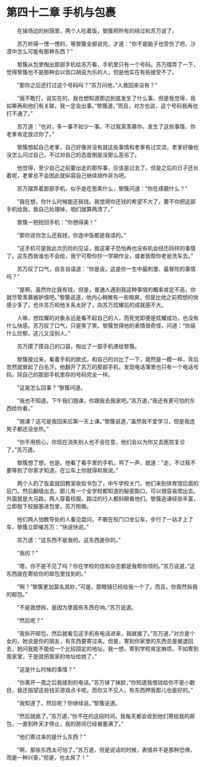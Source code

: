 # 第四十二章 手机与包裹


　　在操场边的树荫里，两个人吃着饭，黎簇把所有的经过和苏万说了。

　　苏万听得一愣一愣的，等黎簇全部说完，才道：”你不是脑子也受伤了吧，沙漠中怎么可能有那种东西？”

　　黎簇从包里掏出那部手机给苏万看，手机里只有一个号码。苏万摆弄了一下，觉得黎簇也不是那种会以信口胡说为乐的人，但是他实在有些接受不了。

　　”那你之后还打过这个号码吗？”苏万问他，”人救回来没有？”

　　”我不敢打，说实在的，我也想知道那边到底发生了什么事。但是我觉得，我如果再和他们有关联，我一定会出事。”黎簇道，”而且，对方也说，这个号码我再也打不通了。”

　　苏万道：”也对，多一事不如少一事。不过我真羡慕你，发生了这些事情，你老爹肯定放过你了。”

　　黎簇想起自己老爹，自己好像并没有就这些事情和老爹有过交流，老爹好像也没怎么问过自己，不过对自己的态度倒是没那么恶劣了。

　　他觉得，至少自己之前要出走的那件事，应该是过去了。但是之后的日子还长着呢，老爹总不会因此就纵容自己继续胡作非为吧。

　　苏万摆弄着那部手机，似乎是在思索什么，黎簇问道：”你在琢磨什么？”

　　”我在想，你什么时候能还我钱。我觉得你还钱的希望不大了，要不你把这部手机给我，我自己处理掉，咱们就算两清了。”

　　黎簇一把抢回手机：”你想得美！”

　　”那你说你怎么还我钱，你连中饭都是我请的。”

　　”这手机可是我此次历险的见证，我这辈子恐怕再也没有机会经历同样的事情了。这东西我谁也不会给，我宁可帮你抄一学期作业，或者我帮你老爸洗车去。”

　　苏万叹了口气，自言自语道：”你是说，这是你一生中最刺激、最冒险的事情吗？”

　　”是啊，虽然你比我有钱，但是，普通人遇到我这种事情的概率肯定不高，你就尽管羡慕嫉妒恨吧。”黎簇说道，他内心稍微有一些暗爽，但是比他之前预想的快感少多了，也许苏万和他关系太好了，向苏万炫耀后的成就感不大。

　　人嘛，想炫耀的对象永远是看不起自己的人，而死党即便是炫耀成功，也没有什么快感。苏万叹了口气，只是笑了笑。黎簇觉得他的表情很奇怪，问道：”你装什么忧郁，这儿又没别人。”

　　苏万摸了摸自己的口袋，掏出了一部手机递给黎簇。

　　黎簇接过来，看着手机的款式，和自己的对比了一下，竟然是一模一样，背后忽然就冒起了白毛汗。他翻开了苏万的那部手机，发现电话簿里也只有一个电话号码，同自己的那部手机里存的号码完全一样。

　　”这是怎么回事？”黎簇问道。

　　”我也不知道，下午我们翘课，你跟我去我家吧。”苏万道，”我还有更可怕的东西给你看。”

　　”翘课？这可是我回来后第一天上课。”黎簇说道，”虽然我不爱学习，但是我连凳子都还没坐热。”

　　”你不用担心，你现在消失别人也不会在意，他们会以为你又去医院复诊了。”苏万道。

　　黎簇想了想，也是。他看了看手里的手机，骂了一声，就道：”走，不过我不要等到了你家才知道，在公车上你就得和我说。”

　　两个人扔了饭盒就回教室收拾书包了，中午学校关门，他们来到体育馆后面的后门，然后翻墙出去，那儿有一个全学校都知道的秘密豁口，可以很容易爬出去。外面就是大马路，两人穿着校服，路过的行人都斜眼看他们。黎簇逃课经验丰富，立即脱下校服塞进包里，苏万照做。

　　他们两人怕教导处的人看见盘问，不敢在校门口坐公车，步行了一站才上了车，黎簇立即催苏万：”快说快说。”

　　苏万道：”这东西不是我的，这东西是你的。”

　　”我的？”

　　”嗯，你不是不见了吗？你在学校的信和杂志都是我帮你领的。”苏万说道，”这东西就在寄给你的邮包里找到的。”

　　”啊？”黎簇更加莫名其妙，”可是，那眼镜已经给我一个了。而且，你竟然拆我的邮包。”

　　”不是我想拆，是因为里面有东西在响。”苏万说道。

　　”然后呢？”

　　”我拆开邮包，然后就看见这手机有电话进来，我就接了。”苏万道，”对方是个女的，她说是你的朋友，有东西要寄过来。但是，寄到你家里的东西总是被退回去，她问我能不能给一个比较固定的地址。我一想，寄到学校肯定麻烦，不如寄到我家里，于是就把我家的地址给她了。”

　　”这是什么时候的事情？”

　　”你离开一周之后我接到的电话。”苏万抹了抹脸，”你知道我借钱给你不是小数目，我还指望这些钱买游戏点卡呢。而你又不见人，有东西押我那儿也是好的。”

　　”我知道了。然后呢？你继续说。”黎簇说道。

　　”然后就疯了。”苏万道，”你不在的这段时间，我每天都会收到他们寄给我的邮包，一直到昨天才停止，我的房间已经被塞满了。”

　　”他们寄过来的是什么东西？”

　　”啊，那些东西太可怕了。”苏万道，但是说话的时候，表情并不是那种恐惧，而是一种兴奋，”但是，也太屌了！”

